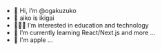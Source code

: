 - 👋 Hi, I’m @ogakuzuko
- 🐶 aiko is ikigai
- 👩🏻‍💻 I’m interested in education and technology
- 🌱 I’m currently learning React/Next.js and more ...
- 🍅 I'm apple ...

<!--
**ogakuzuko/ogakuzuko** is a ✨ _special_ ✨ repository because its `README.md` (this file) appears on your GitHub profile.

Here are some ideas to get you started:

### Hi there 👋

- 🔭 I’m currently working on ...
- 🌱 I’m currently learning ...
- 👯 I’m looking to collaborate on ...
- 🤔 I’m looking for help with ...
- 💬 Ask me about ...
- 📫 How to reach me: ...
- 😄 Pronouns: ...
- ⚡ Fun fact: ...
-->
